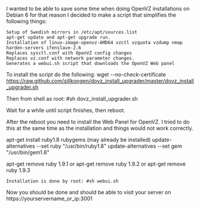 I wanted to be able to save some time when doing OpenVZ installations on Debian 6 for that reason I decided to make a script that simplifies the following things:

    Setup of Swedish mirrors in /etc/apt/sources.list
    apt-get update and apt-get upgrade run.
    Installation of linux-image-openvz-AMD64 vzctl vzquota vzdump nmap harden-servers ifenslave-2.6
    Replaces sysctl.conf with OpenVZ config changes
    Replaces vz.conf with network parameter changes.
    Generates a webui.sh script that downloads the OpenVZ Web panel
    
To install the script do the following:  wget --no-check-certificate https://raw.github.com/sillkongen/dovz_install_upgrader/master/dovz_install_upgrader.sh

Then from shell as root: #sh dovz_install_upgrader.sh

Wait for a while until script finishes, then reboot.

After the reboot you need to install the Web Panel for OpenVZ. I tried to do this at the same time as the installation and things would not work correctly. 

apt-get install ruby1.8 rubygems (may already be installed)
update-alternatives --set ruby "/usr/bin/ruby1.8"
update-alternatives --set gem "/usr/bin/gem1.8"

apt-get remove ruby 1.9.1 or
apt-get remove ruby 1.9.2 or
apt-get remove ruby 1.9.3

    Installation is done by root: #sh webui.sh

Now you should be done and should be able to visit your server on https://yourservername_or_ip:3001
